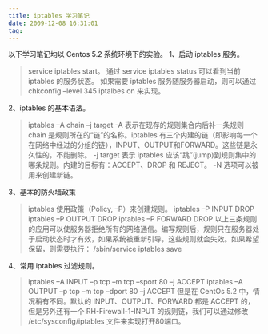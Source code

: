 ```yaml
---
title: iptables 学习笔记
date: 2009-12-08 16:31:01
tag: 
---
```


以下学习笔记均以 Centos 5.2 系统环境下的实验。
1、启动 iptables 服务。
> service iptables start。
通过 service iptables status 可以看到当前 iptables 的服务状态。
如果需要 iptables 服务随服务器启动，则可以通过 chkconfig –level 345 iptalbes on 来实现。

2、iptables 的基本语法。
> iptables –A chain –j target
-A 表示在现存的规则集合内后补一条规则
chain 是规则所在的“链”的名称。iptables 有三个内建的链（即影响每一个在网络中经过的分组的链），INPUT、OUTPUT和FORWARD。这些链是永久性的，不能删除。
-j target 表示 iptables 应该“跳”(jump)到规则集中的哪条规则。内建的目标有：ACCEPT、DROP 和 REJECT。
-N 选项可以被用来创建新链。

3、基本的防火墙政策
> iptables 使用政策（Policy, –P）来创建规则。
iptables –P INPUT DROP
iptables –P OUTPUT DROP
iptables –P FORWARD DROP
以上三条规则的应用可以使服务器拒绝所有的网络通信。编写规则后，规则只在服务器处于启动状态时才有效，如果系统被重新引导，这些规则就会失效。如果希望保留，则需要执行：
/sbin/service iptables save

4、常用 iptables 过滤规则。
> iptables –A INPUT –p tcp –m tcp –sport 80 –j ACCEPT
iptables –A OUTPUT –p tcp –m tcp –dport 80 –j ACCEPT
但是在 CentOs 5.2 中，情况稍有不同。默认的 INPUT、OUTPUT、FORWARD 都是 ACCEPT 的，但是另外还有一个 RH-Firewall-1-INPUT 的规则链，我们可以通过修改 /etc/sysconfig/iptables 文件来实现打开80端口。













